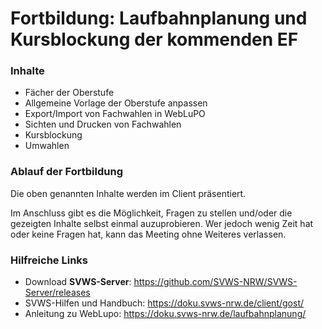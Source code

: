 # Fortbildung: Laufbahnplanung und Kursblockung der kommenden EF



### Inhalte
+ Fächer der Oberstufe
+ Allgemeine Vorlage der Oberstufe anpassen
+ Export/Import von Fachwahlen in WebLuPO
+ Sichten und Drucken von Fachwahlen
+ Kursblockung
+ Umwahlen


### Ablauf der Fortbildung
Die oben genannten Inhalte werden im Client präsentiert.

Im Anschluss gibt es die Möglichkeit, Fragen zu stellen und/oder die gezeigten Inhalte selbst einmal auzuprobieren. Wer jedoch wenig Zeit hat oder keine Fragen hat, kann das Meeting ohne Weiteres verlassen. 

### Hilfreiche Links
+ Download **SVWS-Server**: https://github.com/SVWS-NRW/SVWS-Server/releases
+ SVWS-Hilfen und Handbuch: https://doku.svws-nrw.de/client/gost/
+ Anleitung zu WebLupo: https://doku.svws-nrw.de/laufbahnplanung/









